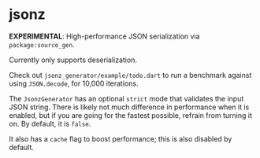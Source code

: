 # jsonz
**EXPERIMENTAL**: High-performance JSON serialization via `package:source_gen`.

Currently only supports deserialization.

Check out `jsonz_generator/example/todo.dart` to run a benchmark against using `JSON.decode`,
for 10,000 iterations.

The `JsonzGenerator` has an optional `strict` mode that validates the input JSON string.
There is likely not much difference in performance when it is enabled, but if you are going
for the fastest possible, refrain from turning it on. By default, it is `false`.

It also has a `cache` flag to boost performance; this is also disabled by default.